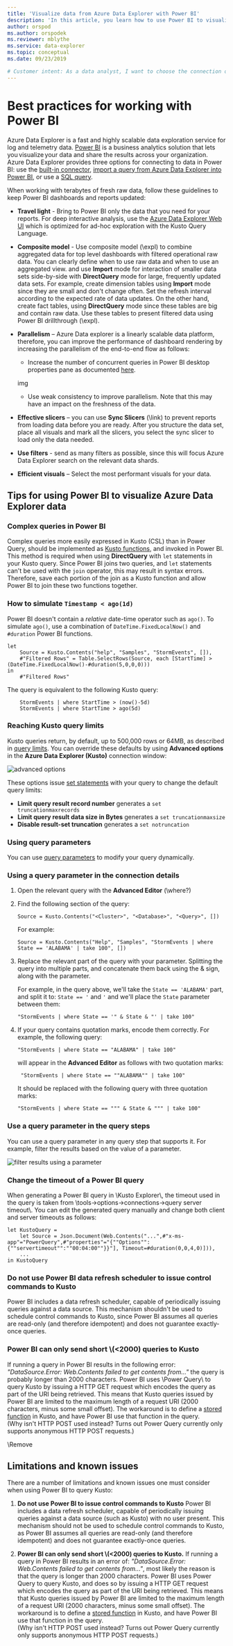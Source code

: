 ```yaml
---
title: 'Visualize data from Azure Data Explorer with Power BI'
description: 'In this article, you learn how to use Power BI to visualize Azure Data Explorer data.'
author: orspod
ms.author: orspodek
ms.reviewer: mblythe
ms.service: data-explorer
ms.topic: conceptual
ms.date: 09/23/2019

# Customer intent: As a data analyst, I want to choose the connection options to Power BI and visualize my data for additional insights.
---
```


# Best practices for working with Power BI

Azure Data Explorer is a fast and highly scalable data exploration service for log and telemetry data. [Power BI](https://docs.microsoft.com/power-bi/) is a business analytics solution that lets you visualize your data and share the results across your organization. Azure Data Explorer provides three options for connecting to data in Power BI: use the [built-in connector](power-bi-connector.md), [import a query from Azure Data Explorer into Power BI](power-bi-imported-query.md), or use a [SQL query](power-bi-sql-query.md). 

When working with terabytes of fresh raw data, follow these guidelines to keep Power BI dashboards and reports updated:

* **Travel light** - Bring to Power BI only the data that you need for your reports. For deep interactive analysis, use the [Azure Data Explorer Web UI](web-query-data.md) which is optimized for ad-hoc exploration with the Kusto Query Language.

* **Composite model** - Use composite model (\\expl) to combine aggregated data for top level dashboards with filtered operational raw data. You can clearly define when to use raw data and when to use an aggregated view.
and use **Import** mode for interaction of smaller data sets side-by-side with **DirectQuery** mode for large, frequently updated data sets. 
For example, create dimension tables using **Import** mode since they are small and don't change often. Set the refresh interval according to the expected rate of data updates.
On the other hand, create fact tables, using **DirectQuery** mode since these tables are big and contain raw data. Use these tables to present filtered data using Power BI drillthrough (\\expl).

* **Parallelism** – Azure Data explorer is a linearly scalable data platform, therefore, you can improve the performance of dashboard rendering by increasing the parallelism of the end-to-end flow as follows:

   * Increase the number of concurrent queries in Power BI desktop properties pane as documented [here](\\link).

    img

   * Use weak consistency to improve parallelism. Note that this may have an impact on the freshness of the data.

* **Effective slicers** – you can use **Sync Slicers** (\\link) to prevent reports from loading data before you are ready. After you structure the data set, place all visuals and mark all the slicers, you select the sync slicer to load only the data needed.

* **Use filters** - send as many filters as possible, since this will focus Azure Data Explorer search on the relevant data shards.

* **Efficient visuals** – Select the most performant visuals for your data.

## Tips for using Power BI to visualize Azure Data Explorer data

### Complex queries in Power BI

Complex queries more easily expressed in Kusto (CSL) than in Power Query, should be implemented as [Kusto functions](/azure/kusto/query/functions/), and invoked in Power BI. This method is required when using **DirectQuery** with `let` statements in your Kusto query. Since Power BI joins two queries, and `let` statements can't be used with the `join` operator, this may result in syntax errors. Therefore, save each portion of the join as a Kusto function and allow Power BI to join these two functions together.

### How to simulate `Timestamp < ago(1d)`

Power BI doesn't contain a *relative* date-time operator such as `ago()`.
To simulate `ago()`, use a combination of `DateTime.FixedLocalNow()` and `#duration` Power BI functions.

```kusto
let
    Source = Kusto.Contents("help", "Samples", "StormEvents", []),
    #"Filtered Rows" = Table.SelectRows(Source, each [StartTime] > (DateTime.FixedLocalNow()-#duration(5,0,0,0)))
in
    #"Filtered Rows"
```
The query is equivalent to the following Kusto query:

```kusto
    StormEvents | where StartTime > (now()-5d)
    StormEvents | where StartTime > ago(5d)
```

### Reaching Kusto query limits 

Kusto queries return, by default, up to 500,000 rows or 64MB, as described in [query limits](/azure/kusto/concepts/querylimits). You can override these defaults by using **Advanced options** in the  **Azure Data Explorer (Kusto)** connection window:

![advanced options](media/power-bi-best-practices/advanced-options.png)

These options issue [set statements](/azure/kusto/query/setstatement) with your query to change the default query limits:

  * **Limit query result record number** generates a `set truncationmaxrecords`
  * **Limit query result data size in Bytes** generates a `set truncationmaxsize`
  * **Disable result-set truncation** generates a `set notruncation`

### Using query parameters

You can use [query parameters](/azure/kusto/query/queryparametersstatement) to modify your query dynamically. 

### Using a query parameter in the connection details

1. Open the relevant query with the **Advanced Editor** (\\where?) 
1. Find the following section of the query:

    ```kusto
    Source = Kusto.Contents("<Cluster>", "<Database>", "<Query>", [])
    ```
   
   For example:

    ```kusto
    Source = Kusto.Contents("Help", "Samples", "StormEvents | where State == 'ALABAMA' | take 100", [])
    ```

1. Replace the relevant part of the query with your parameter. Splitting the query into multiple parts, and concatenate them back using the & sign, along with the parameter.

   For example, in the query above, we'll take the `State == 'ALABAMA'` part, and split it to: `State == '` and `'` and we'll place the `State` parameter between them:
   
    ```kusto
    "StormEvents | where State == '" & State & "' | take 100"
    ```

1. If your query contains quotation marks, encode them correctly. For example, the following query: 

   ```kusto
   "StormEvents | where State == "ALABAMA" | take 100" 
   ```

   will appear in the **Advanced Editor** as follows with two quotation marks:

   ```kusto
    "StormEvents | where State == ""ALABAMA"" | take 100"
   ```

   It should be replaced with the following query with three quotation marks:

   ```kusto
   "StormEvents | where State == """ & State & """ | take 100"
   ```

### Use a query parameter in the query steps

You can use a query parameter in any query step that supports it. For example, filter the results based on the value of a parameter.

![filter results using a parameter](media/power-bi-best-practices/filter-using-parameter.png)

### Change the timeout of a Power BI query

When generating a Power BI query in \\Kusto Explorer\\, the timeout used in the query is taken from \\tools->options->connections->query server timeout\\. You can edit the generated query manually and change both client and server timeouts as follows:

```kusto
let KustoQuery = 
    let Source = Json.Document(Web.Contents("...",#"x-ms-app"="PowerQuery",#"properties"="{""Options"":{""servertimeout"":""00:04:00""}}"], Timeout=#duration(0,0,4,0)])),
    ...
in KustoQuery
```

### Do not use Power BI data refresh scheduler to issue control commands to Kusto

Power BI includes a data refresh scheduler, capable of periodically issuing
queries against a data source. This mechanism
shouldn't be used to schedule control commands to Kusto, since Power BI assumes
all queries are read-only (and therefore idempotent) and does not guarantee
exactly-once queries.

### Power BI can only send short \\(&lt;2000) queries to Kusto

If running a query in Power BI results in the following error:
 _"DataSource.Error: Web.Contents failed to get contents from..."_
the query is probably longer than 2000 characters. Power BI uses \\Power Query\\ to query Kusto by issuing a HTTP GET request which encodes the query as part of the URI being retrieved. This means
that Kusto queries issued by Power BI are limited to the maximum length of
a request URI (2000 characters, minus some small offset). The workaround is
to define a [stored function](../management/functions.md) in Kusto,
and have Power BI use that function in the query.
<br>(Why isn't HTTP POST used instead? Turns out Power Query currently
only supports anonymous HTTP POST requests.)

\\Remove
## Limitations and known issues

There are a number of limitations and known issues one must consider when
using Power BI to query Kusto:

1. **Do not use Power BI to issue control commands to Kusto**
   Power BI includes a data refresh scheduler, capable of periodically issuing
   queries against a data source (such as Kusto) with no user present. This mechanism
   should not be used to schedule control commands to Kusto, as Power BI assumes
   all queries are read-only (and therefore idempotent) and does not guarantee
   exactly-once queries.

2. **Power BI can only send short \\(&lt;2000) queries to Kusto.**
   If running a query in Power BI results in an error of: _"DataSource.Error: Web.Contents failed to get contents from..."_, most likely the reason is that the query is longer than 2000 characters. Power BI uses Power Query to query Kusto, and does so by issuing a HTTP GET
   request which encodes the query as part of the URI being retrieved. This means
   that Kusto queries issued by Power BI are limited to the maximum length of
   a request URI (2000 characters, minus some small offset). The workaround is
   to define a [stored function](../management/functions.md) in Kusto,
   and have Power BI use that function in the query.
   <br>(Why isn't HTTP POST used instead? Turns out Power Query currently
   only supports anonymous HTTP POST requests.)


